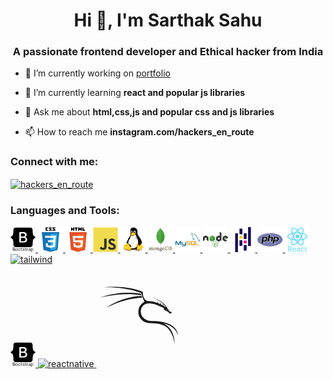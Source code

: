 <h1 align="center">Hi 👋, I'm Sarthak Sahu</h1>
<h3 align="center">A passionate frontend developer and Ethical hacker from India</h3>

- 🔭 I’m currently working on [portfolio](https://github.com/sarthakdevil/portfolio)

- 🌱 I’m currently learning **react and popular js libraries**

- 💬 Ask me about **html,css,js and popular css and js libraries**

- 📫 How to reach me **instagram.com/hackers_en_route**

<h3 align="left">Connect with me:</h3>
<p align="left">
<a href="https://instagram.com/hackers_en_route" target="blank"><img align="center" src="https://raw.githubusercontent.com/rahuldkjain/github-profile-readme-generator/master/src/images/icons/Social/instagram.svg" alt="hackers_en_route" height="30" width="40" /></a>
</p>

<h3 align="left">Languages and Tools:</h3>
<p align="left"> <a href="https://getbootstrap.com" target="_blank" rel="noreferrer"> <img src="https://raw.githubusercontent.com/devicons/devicon/master/icons/bootstrap/bootstrap-plain-wordmark.svg" alt="bootstrap" width="40" height="40"/> </a> <a href="https://www.w3schools.com/css/" target="_blank" rel="noreferrer"> <img src="https://raw.githubusercontent.com/devicons/devicon/master/icons/css3/css3-original-wordmark.svg" alt="css3" width="40" height="40"/> </a> <a href="https://www.w3.org/html/" target="_blank" rel="noreferrer"> <img src="https://raw.githubusercontent.com/devicons/devicon/master/icons/html5/html5-original-wordmark.svg" alt="html5" width="40" height="40"/> </a> <a href="https://developer.mozilla.org/en-US/docs/Web/JavaScript" target="_blank" rel="noreferrer"> <img src="https://raw.githubusercontent.com/devicons/devicon/master/icons/javascript/javascript-original.svg" alt="javascript" width="40" height="40"/> </a> <a href="https://www.linux.org/" target="_blank" rel="noreferrer"> <img src="https://raw.githubusercontent.com/devicons/devicon/master/icons/linux/linux-original.svg" alt="linux" width="40" height="40"/> </a> <a href="https://www.mongodb.com/" target="_blank" rel="noreferrer"> <img src="https://raw.githubusercontent.com/devicons/devicon/master/icons/mongodb/mongodb-original-wordmark.svg" alt="mongodb" width="40" height="40"/> </a> <a href="https://www.mysql.com/" target="_blank" rel="noreferrer"> <img src="https://raw.githubusercontent.com/devicons/devicon/master/icons/mysql/mysql-original-wordmark.svg" alt="mysql" width="40" height="40"/> </a> <a href="https://nodejs.org" target="_blank" rel="noreferrer"> <img src="https://raw.githubusercontent.com/devicons/devicon/master/icons/nodejs/nodejs-original-wordmark.svg" alt="nodejs" width="40" height="40"/> </a> <a href="https://pandas.pydata.org/" target="_blank" rel="noreferrer"> <img src="https://raw.githubusercontent.com/devicons/devicon/2ae2a900d2f041da66e950e4d48052658d850630/icons/pandas/pandas-original.svg" alt="pandas" width="40" height="40"/> </a> <a href="https://www.php.net" target="_blank" rel="noreferrer"> <img src="https://raw.githubusercontent.com/devicons/devicon/master/icons/php/php-original.svg" alt="php" width="40" height="40"/> </a> <a href="https://reactjs.org/" target="_blank" rel="noreferrer"> <img src="https://raw.githubusercontent.com/devicons/devicon/master/icons/react/react-original-wordmark.svg" alt="react" width="40" height="40"/> </a> <a href="https://tailwindcss.com/" target="_blank" rel="noreferrer"> <img src="https://www.vectorlogo.zone/logos/tailwindcss/tailwindcss-icon.svg" alt="tailwind" width="40" height="40"/> </a> </p>
<a href="https://getbootstrap.com" target="_blank" rel="noreferrer"> <img src="https://raw.githubusercontent.com/devicons/devicon/master/icons/bootstrap/bootstrap-plain-wordmark.svg" alt="bootstrap" width="40" height="40"/> </a>  <a href="https://reactnative.dev/" target="_blank" rel="noreferrer"> <img src="https://reactnative.dev/img/header_logo.svg" alt="reactnative" width="40" height="40"/> </a>
<svg><path fill="currentcolor" d="m71.766 36.352s-10.212-.6795-27.602 4.7619c-17.722 5.5452-27.773 13.405-27.773 13.405s26.414-14.748 56.228-15.586zm38.09 16.035 1.3276-.08664s-7.6062-9.2286-22.165-13.724c8.1839 3.3267 15.307 7.7345 20.837 13.81zm2.1727 3.8344c.20411-.3539.86302 1.1243 1.3634 1.7453.0212.124.0564.19967-.23373.13998-.0244-.12747-.0665-.16444-.0665-.16444s-.70029-.41667-.91499-.71224c-.21487-.29556-.253-.81255-.14825-1.0086zm17.867 43.93s1.6147-18.538-27.511-22.812c-3.6915-.54163-8.3599-.9585-13.082-.97044-23.344.30865-24.195-26.924-6.6044-28.299 7.2901-.60152 15.995 3.3311 24.505 7.2941-.0316 1.0569.0121 1.9961.70646 2.864.69414.86762 3.3607 1.8142 4.2128 2.3031.85203.48907 3.5816 2.2245 5.2543 4.4017.36275-.67854 3.3921-2.6504 3.3921-2.6504s-.72571.01579-2.414-.61519c-1.6885-.63098-3.6921-2.5401-3.7395-2.6504-.0473-.11052-.0788-.28401.31578-.36295.2996-.25224-.37893-1.0727-.67874-1.3723-.2996-.2998-2.3036-3.7073-2.3508-3.7863-.0473-.07894-.0632-.1577-.20507-.25243-.4419-.1421-2.3826.20506-2.3826.20506s-2.9847-1.4659-4.0135-4.6264c.015.55358-.5118 1.158.0 2.4298-1.5562-.65832-2.8929-1.7811-3.9472-4.5557-.62751 1.5781.0 2.5815.0 2.5815s-3.6646-1.024-4.2509-4.4036c-.6435 1.5171.0 2.4296.0 2.4296s-5.9742-3.1172-15.901-3.1624c-6.646-.60961-8.0296-12.301-7.4139-14.269.0.0-9.586-5.0521-28.456-7.2841-18.87-2.2322-34.346-.33638-34.346-.33638s33.421-1.6039 60.195 9.2356c.91018 4.0709 3.6482 10.851 5.1229 14.11-4.2197 2.9175-8.9781 5.6609-9.7191 15.391-.74074 9.7297 7.6245 18.288 17.998 18.552 9.8502.52469 16.656.59921 24.905 4.8759 7.8739 4.3537 14.33 17.62 14.969 29.551.69008-8.8524-2.632-27.889-18.134-33.669 21.667 3.7917 23.573 19.854 23.573 19.854zm-58.64-65.253-.77963-2.5147s-12.864-2.2844-30.16-1.055c-17.296 1.2294-34.759 7.2839-34.759 7.2839s35.732-8.991 65.698-3.7143"></path></svg>
